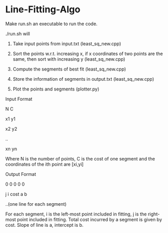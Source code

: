 # Line-Fitting-Algo

Make run.sh an executable to run the code.

./run.sh will 

1) Take input points from input.txt (least_sq_new.cpp)

2) Sort the points w.r.t. increasing x, if x coordinates of two points are the same, then sort with increasing y (least_sq_new.cpp)

3) Compute the segments of best fit (least_sq_new.cpp)

4) Store the information of segments in output.txt (least_sq_new.cpp)

5) Plot the points and segments (plotter.py)

Input Format

N C

x1 y1

x2 y2

..

xn yn

Where N is the number of points, C is the cost of one segment and the coordinates of the ith point are [xi,yi]

Output Format

0 0 0 0 0

j i cost a b 

..(one line for each segment)

For each segment, i is the left-most point included in fitting, j is the right-most point included in fitting. Total cost incurred by a segment is given by cost. Slope of line is a, intercept is b.


